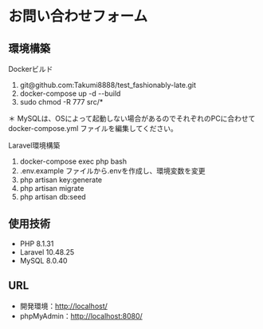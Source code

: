 <h1>お問い合わせフォーム</h1>

<h2>環境構築</h2>

<p>Dockerビルド</p>
<ol>
  <li>git@github.com:Takumi8888/test_fashionably-late.git</li>
  <li>docker-compose up -d --build</li>
  <li>sudo chmod -R 777 src/*</li>
</ol>
<p>＊ MySQLは、OSによって起動しない場合があるのでそれぞれのPCに合わせて docker-compose.yml ファイルを編集してください。</p>

<p>Laravel環境構築</p>
<ol>
  <li>docker-compose exec php bash</li>
  <li>.env.example ファイルから.envを作成し、環境変数を変更</li>
  <li>php artisan key:generate</li>
  <li>php artisan migrate</li>
  <li>php artisan db:seed</li>
</ol>

<h2>使用技術</h2>
<ul>
  <li>PHP 8.1.31</li>
  <li>Laravel 10.48.25</li>
  <li>MySQL 8.0.40</li>
</ul>

<h2>URL</h2>
<ul>
  <li>開発環境：<a href="">http://localhost/</a></li>
  <li>phpMyAdmin：<a href="">http://localhost:8080/</a></li>
</ul>
